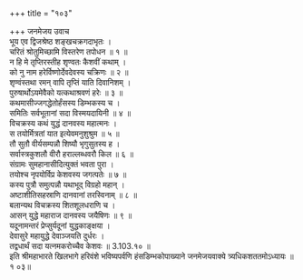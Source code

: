 +++
title = "१०३"

+++
जनमेजय उवाच  
भूय एव द्विजश्रेष्ठ शङ्खचक्रगदाभृतः ।  
चरितं श्रोतुमिच्छामि विस्तरेण तपोधन ॥ १ ॥  
न हि मे तृप्तिरस्तीह शृण्वतः कैशवीं कथाम् ।  
को नु नाम हरेर्विष्णोर्देवदेवस्य चक्रिणः ॥ २ ॥  
शृण्वंस्तथा रमन् वापि तृप्तिं याति दिवानिशम् ।  
पुरुषार्थोऽयमेवैको यत्कथाश्रवणं हरेः ॥ ३ ॥  
कथमासीज्जगद्धेतोर्हंसस्य डिम्भकस्य च ।  
समितिः सर्वभूतानां सदा विस्मयदायिनी ॥ ४ ॥  
विचक्रस्य कथं युद्धं दानवस्य महात्मनः ।  
स तयोर्मित्रतां यात इत्येवमनुशुश्रुम ॥ ५ ॥  
तौ सुतौ वीर्यसम्पन्नौ शिष्यौ भृगुसुतस्य ह ।  
सर्वास्त्रकुशलौ वीरौ हराल्लब्धवरौ किल ॥ ६ ॥  
संग्रामः सुमहानासीदित्युक्तं भवता पुरा ।  
तयोश्च नृपयोर्विप्र केशवस्य जगत्पतेः ॥ ७ ॥  
कस्य पुत्रौ समुत्पन्नौ यथाभूद् विग्रहो महान् ।  
अष्टाशीतिसहस्राणि दानवानां तरस्विनाम् ॥ ८ ॥  
बलान्यथ विचक्रस्य शितशूलधराणि च ।  
आसन् युद्धे महाराज दानवस्य जयैषिणः ॥ ९ ॥  
यदूनामन्तरं प्रेप्सुर्यदूनां युद्धकाङ्क्षया ।  
देवासुरे महायुद्धे देवाञ्जयति दुर्धरः ।  
तद्वधार्थं सदा यत्नमकरोच्चैव केशवः ॥ 3.103.१० ॥  
इति श्रीमहाभारते खिलभागे हरिवंशे भविष्यपर्वणि हंसडिम्भकोपाख्याने जनमेजयवाक्ये त्र्यधिकशततमोऽध्यायः ॥१ ०३॥